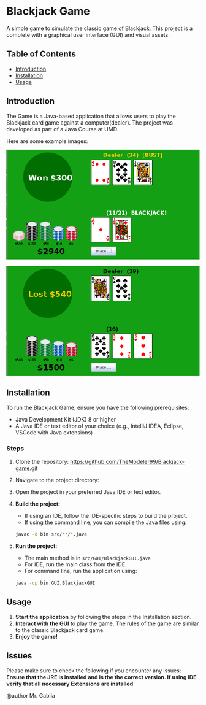 # Blackjack Game

A simple game to simulate the classic game of Blackjack. This project is a complete with a graphical user interface (GUI) and visual assets.

## Table of Contents

- [Introduction](#introduction)
- [Installation](#installation)
- [Usage](#usage)

## Introduction

The Game is a Java-based application that allows users to play the Blackjack card game against a computer(dealer). The project was developed as part of a Java Course at UMD.

Here are some example images:

![screenshot 1](images/screenshot_1.png)

![screenshot 2](images/screenshot_2.png)

## Installation

To run the Blackjack Game, ensure you have the following prerequisites:

- Java Development Kit (JDK) 8 or higher
- A Java IDE or text editor of your choice (e.g., IntelliJ IDEA, Eclipse, VSCode with Java extensions)

### Steps

1. Clone the repository: https://github.com/TheModeler99/Blackjack-game.git

2. Navigate to the project directory:

3. Open the project in your preferred Java IDE or text editor.

4. **Build the project:**
    - If using an IDE, follow the IDE-specific steps to build the project.
    - If using the command line, you can compile the Java files using:

    ```bash
    javac -d bin src/**/*.java
    ```

5. **Run the project:**
    - The main method is in ```src/GUI/BlackjackGUI.java```
    - For IDE, run the main class from the IDE.
    - For command line, run the application using:

    ```bash
    java -cp bin GUI.BlackjackGUI
    ```

## Usage

1. **Start the application** by following the steps in the Installation section.
2. **Interact with the GUI** to play the game. The rules of the game are similar to the classic Blackjack card game.
3. **Enjoy the game!**

## Issues

Please make sure to check the following if you encounter any issues:
**Ensure that the JRE is installed and is the the correct version. If using IDE verify that all necessary Extensions are installed**

@author Mr. Gabila